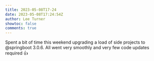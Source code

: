 ```yaml
---
title: 2023-05-08T17-24
date: 2023-05-08T17:24:54Z
author: Lee Turner
showtoc: false
comments: true
---
```


Spent a bit of time this weekend upgrading a load of side projects to @springboot 3.0.6.  All went very smoothly and very few code updates required 👍

